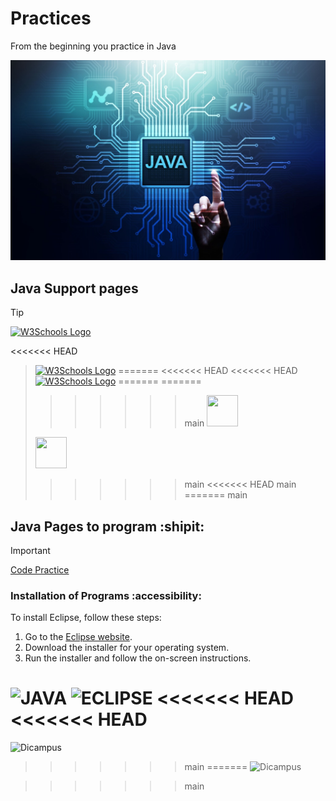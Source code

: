 # Practices
From the beginning you practice in Java

  ![alt text](https://github.com/rusgar/Eclipse-Java/blob/main/Imagen/Java.jpg)


## Java Support pages
> [!TIP]
> 
> [<img src="https://www.w3schools.com/images/w3schools_logo_500_04AA6D.webp" width="50" height="50" alt="W3Schools Logo">](https://www.w3schools.com/java/default.asp)
> 
<<<<<<< HEAD
> [<img src="https://cdn.worldvectorlogo.com/logos/java.svg" width="50" height="50" alt="W3Schools Logo">](https://www.java.com/es/download/help/whatis_java.html)
=======
<<<<<<< HEAD
<<<<<<< HEAD
> [<img src="https://cdn.worldvectorlogo.com/logos/java.svg" width="50" height="50" alt="W3Schools Logo">](https://www.java.com/es/download/help/whatis_java.html)
=======
=======
>>>>>>> main
> [<img src="https://cdn.worldvectorlogo.com/logos/java.svg" width="50" height="50" >](https://www.java.com/es/download/help/whatis_java.html)
>
> [<img src="https://www.manualweb.net/img/curso.png"  width="50" height="50" >](https://www.manualweb.net/)
>>>>>>> main
<<<<<<< HEAD
>>>>>>> main
=======
>>>>>>> main

## Java Pages to program :shipit:
> [!IMPORTANT]
> [Code Practice](https://codingbat.com/java) 



### Installation of Programs :accessibility:

To install Eclipse, follow these steps:

1. Go to the [Eclipse website](https://eclipseide.org/).
2. Download the installer for your operating system.
3. Run the installer and follow the on-screen instructions.



![JAVA](https://img.shields.io/badge/Java-JDK%2022-orange)
![ECLIPSE](https://img.shields.io/badge/Eclipse%20IDE-blue?logo=eclipseide)
<<<<<<< HEAD
<<<<<<< HEAD
=======
![Dicampus](https://img.shields.io/badge/Dicampus-orange)

>>>>>>> main
=======
![Dicampus](https://img.shields.io/badge/Dicampus-orange)

>>>>>>> main
